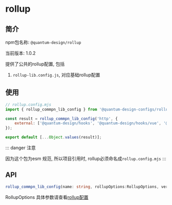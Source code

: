 # rollup

## 简介
npm包名称: `@quantum-design/rollup`

当前版本: 1.0.2

提供了公共的rollup配置, 包括
1. `rollup-lib.config.js`, 对应基础rollup配置

## 使用

```js
// rollup.config.mjs
import { rollup_commpn_lib_config } from '@quantum-design-configs/rollup';

const result = rollup_commpn_lib_config('http', {
    external: ['@quantum-design/hooks', '@quantum-design/hooks/vue', '@quantum-design/shared', '@quantum-design/shared/enums', '@quantum-design/utils', 'axios', 'lodash-es', 'qs']
});

export default [...Object.values(result)];

```

::: danger 注意

因为这个包为esm 规范, 所以项目引用时, rollup必须命名成`rollup.config.mjs`
:::

## API

```ts
rollup_commpn_lib_config(name: string, rollupOptions:RollupOptions, version?: string) => {esmPackageMin, cjsPackageMin}
```
RollupOptions 具体参数请查看[rollup配置](https://cn.rollupjs.org/configuration-options/)